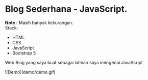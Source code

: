 # Blog Sederhana - JavaScript. <br>
<b>Note :</b> Masih banyak kekurangan.<br>
Stack: 
<ul>
<li>HTML</li>
<li>CSS</li>
<li>JavaScript</li>
<li>Bootstrap 5</li>
</ul>

<p>Web Blog yang saya buat sebagai latihan saya mengenai JavaScript</p>
![Demo](demo/demo.gif)
